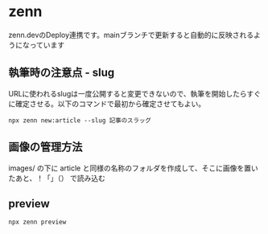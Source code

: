# zenn

zenn.devのDeploy連携です。mainブランチで更新すると自動的に反映されるようになっています

## 執筆時の注意点 - slug

URLに使われるslugは一度公開すると変更できないので、執筆を開始したらすぐに確定させる。以下のコマンドで最初から確定させてもよい。

```
npx zenn new:article --slug 記事のスラッグ
```

## 画像の管理方法

images/ の下に article と同様の名称のフォルダを作成して、そこに画像を置いたあと、！「」（） で読み込む

## preview

```
npx zenn preview
```

